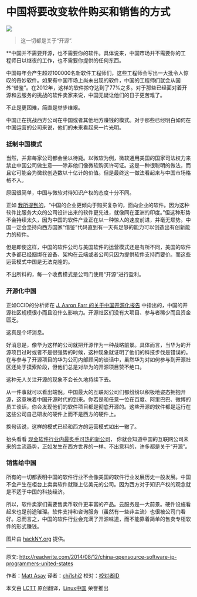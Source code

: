 中国将要改变软件购买和销售的方式
================================================================================
![](http://a5.files.readwrite.com/image/upload/c_fill,h_900,q_70,w_1600/MTE5NDg0MDYyMzQ4MzE0MTI3.jpg)

> 这一切都是关于“开源”.

**中国并不需要开源，也不需要你的软件。具体说来，中国市场并不需要你的工程师日以继夜的工作，也不需要你提供的任何东西。

中国每年会产生超过100000名新软件工程师们，这些工程师会写出一大批令人惊叹的奇妙软件。如果有中国市场上尚未出现的软件，中国的工程师们就会从国外“借鉴”。在2012年，这样的软件掠夺达到了77%之多。对于那些已经面对着开源和云服务的挑战的软件卖家来说，中国无疑让他们的日子更苦难了。

不止是更困难，简直是举步维艰。

中国正在挑战西方公司在中国或者其他地方赚钱的模式。对于那些已经明白如何在中国运营的公司来说，他们的未来看起来一片光明。

### 抵制中国模式 ###

当然，并非每家公司都会坐以待毙。以微软为例，微软通用美国的国家司法权力来禁止中国公司做生意——除非他们像微软购买许可证。这是一种很聪明的做法，而且它可能会为微软创造数以十亿计的价值。但是最终这一做法看起来与中国市场格格不入。

原因很简单，中国与微软对待知识产权的态度十分不同。

正如 [我所提到的][2]，“中国的企业更倾向于购买复杂的，面向企业的软件。因为这种软件比服务大众的公司设计出来的软件更先进，就像同在亚洲的印度。”但这种形势不会持续太久，因为中国的软件产业正在以一种惊人的速度前进，并毫无颓势。中国一定会坚持向西方国家“借鉴”代码直到有一天有足够的能力可以创造出有创新能力的软件。

但是即使这样，中国的软件公司与美国软件的运营模式还是有所不同，美国的软件大多都已经捆绑在设备、架构在云端或者公司只因为提供软件支持而要价。而这些运营模式中国是无法克隆的。

不出所料的，每一个收费模式是公司门使用“开源”进行盈利。

### 开源化中国 ###

正如CCID的分析师在 [J. Aaron Farr 的关于中国开源化报告][3] 中指出的，中国的开源社区规模很小而且没什么影响力。开源社区们没有大项目、参与者稀少而且资金匮乏。

这真是个坏消息。

好消息是，像华为这样的公司就把开源作为一种战略前景。具体而言，当华为的开源项目过时或者不是很强势的时候，这种现象就证明了他们的科技步伐是错误的。在与参与了开源项目的华为公司内部顾问的谈话中，虽然华为对如何参与到开源社区还处于摸索阶段，但他们总是对华为的开源项目赞不绝口。

这种无人关注开源的现象不会长久地持续下去。

从一件事就可以看出端倪。中国最大的互联网公司们都纷纷以积极地姿态拥抱开源，这意味着中国开源时代的到来。你若是和任意一位在百度、阿里巴巴、微博的员工谈话，你会发现他们的软件项目都是彻底开源的。这些开源的软件都是运行在这些公司自己研发的硬件上而不是西方的硬件上。

换句话说，这样的模式已经和西方的运营模式如出一辙了。

抬头看看 [现金软件行业内最炙手可热的新公司][5]， 你就会知道中国的互联网公司未来的主流趋势，正如发生在西方世界的一样。不出意料的，许多都是关于“开源”。

### 销售给中国 ###

所有的一切都表明中国的软件行业不会像美国的软件行业发展历史一般发展。中国不会产生在柜台上卖卖软件就赚上亿美元的公司。因为西方对于知识产权的观念就是不适于中国的科技经济。

所以，软件卖家们需要售卖币软件更丰富的产品。云服务是一大前景。硬件设施看起来也是前途璀璨。软件支持和咨询服务（虽然有一些非主流）也很被公司门看好。总而言之，中国的软件行业会充满了开源味道，而不能靠着简单的售卖专柜软件的形式赚钱。

图片由 [hackNY.org][6] 提供。

--------------------------------------------------------------------------------

原文: http://readwrite.com/2014/08/12/china-opensource-software-ip-programmers-united-states

作者：[Matt Asay][a]
译者：[chi1shi2](https://github.com/chi1shi2)
校对：[校对者ID](https://github.com/校对者ID)

本文由 [LCTT](https://github.com/LCTT/TranslateProject) 原创翻译，[Linux中国](http://linux.cn/) 荣誉推出

[a]:http://readwrite.com/author/matt-asay
[1]:http://readwrite.com/2014/03/17/microsoft-anti-piracy-strategy-china
[2]:http://readwrite.com/2014/04/11/india-starts-paying-for-software-china-it
[3]:http://cdn.oreillystatic.com/en/assets/1/event/12/Open%20Source%20in%20China%20Presentation%201.pdf
[4]:http://huawei.com/en/about-huawei/Partner/openathuawei/index.htm
[5]:http://codingvc.com/which-technologies-do-startups-use-an-exploration-of-angellist-data
[6]:https://www.flickr.com/photos/hackny/8675057448/